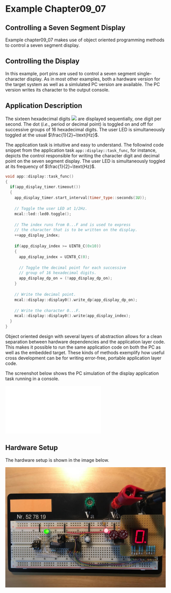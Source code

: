 # Example Chapter09_07
## Controlling a Seven Segment Display

Example chapter09_07 makes use of object oriented
programming methods to control a seven segment display.

## Controlling the Display

In this example, port pins are used to control a
seven segment single-character display. As in most other examples,
both a hardware version for the target system as well as a simlulated
PC version are available. The PC version writes its
character to the output console.

## Application Description

The sixteen hexadecimal digits <img src="https://render.githubusercontent.com/render/math?math=0123456789\text{AbCdEF}">
are displayed sequentially, one digit per second.
The dot (_i_._e_., period or decimal point) is toggled
on and off for successive groups of 16 hexadecimal digits.
The user LED is simultaneously toggled at the usual $\frac{1}{2}~\text{Hz}$.

The application task is intuitive and easy to understand.
The followind code snippet from the application task
`app::display::task_func`, for instance, depicts the control
responsible for writing the character digit and decimal
point on the seven segment display. The user LED is simultaneously
toggled at its frequency of $\frac{1}{2}~\text{Hz}$.

```cpp
void app::display::task_func()
{
  if(app_display_timer.timeout())
  {
    app_display_timer.start_interval(timer_type::seconds(1U));

    // Toggle the user LED at 1/2Hz.
    mcal::led::led0.toggle();

    // The index runs from 0...F and is used to express
    // the character that is to be written on the display.
    ++app_display_index;

    if(app_display_index >= UINT8_C(0x10))
    {
      app_display_index = UINT8_C(0);

      // Toggle the decimal point for each successive
      // group of 16 hexadecimal digits.
      app_display_dp_on = (!app_display_dp_on);
    }

    // Write the decimal point.
    mcal::display::display0().write_dp(app_display_dp_on);

    // Write the character 0...F.
    mcal::display::display0().write(app_display_index);
  }
}
```

Object oriented design with several layers of abstraction
allows for a clean separation between hardware dependencies
and the application layer code. This makes it possible
to run the same application code on both the PC as well
as the embedded target. These kinds of methods exemplify
how useful cross development can be for writing error-free,
portable application layer code.

The screenshot below shows the PC simulation
of the display application task running in a console.

![](./images/seven_segment.pdf)

## Hardware Setup

The hardware setup is shown in the image below.

![](./images/board7.jpg)
